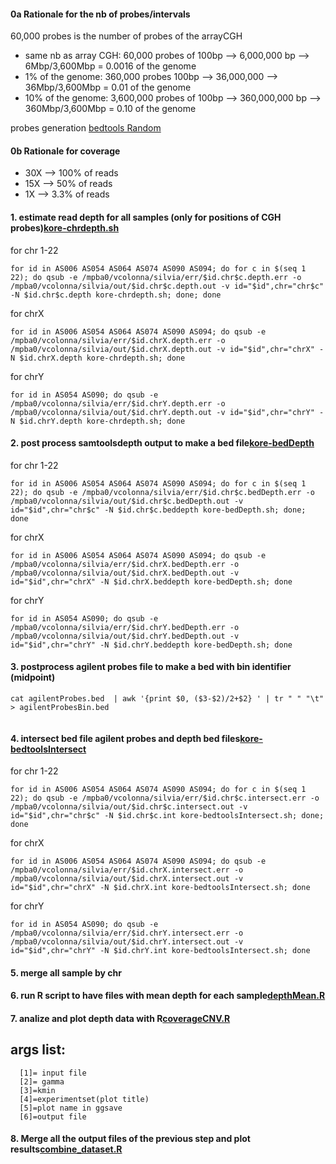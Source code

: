 #### 0a Rationale for the nb of probes/intervals 
60,000 probes is the number of probes of the arrayCGH 

- same nb as array CGH: 60,000 probes of 100bp --> 6,000,000 bp --> 6Mbp/3,600Mbp = 0.0016 of the genome 
- 1% of the genome: 360,000 probes 100bp --> 36,000,000 --> 36Mbp/3,600Mbp = 0.01 of the genome 
- 10% of the genome: 3,600,000 probes of 100bp --> 360,000,000 bp --> 360Mbp/3,600Mbp = 0.10 of the genome 

probes generation [bedtools Random](jobs/kore-bedtoolsRandom.sh) 

#### 0b Rationale for coverage 
- 30X --> 100% of reads 
- 15X --> 50% of reads 
- 1X --> 3.3% of reads 


#### 1. estimate read depth for all samples (only for positions of CGH probes)[kore-chrdepth.sh](jobs/kore-chrdepth.sh)
for chr 1-22
```
for id in AS006 AS054 AS064 AS074 AS090 AS094; do for c in $(seq 1 22); do qsub -e /mpba0/vcolonna/silvia/err/$id.chr$c.depth.err -o /mpba0/vcolonna/silvia/out/$id.chr$c.depth.out -v id="$id",chr="chr$c" -N $id.chr$c.depth kore-chrdepth.sh; done; done

```
for chrX
```
for id in AS006 AS054 AS064 AS074 AS090 AS094; do qsub -e /mpba0/vcolonna/silvia/err/$id.chrX.depth.err -o /mpba0/vcolonna/silvia/out/$id.chrX.depth.out -v id="$id",chr="chrX" -N $id.chrX.depth kore-chrdepth.sh; done

```
for chrY
```
for id in AS054 AS090; do qsub -e /mpba0/vcolonna/silvia/err/$id.chrY.depth.err -o /mpba0/vcolonna/silvia/out/$id.chrY.depth.out -v id="$id",chr="chrY" -N $id.chrY.depth kore-chrdepth.sh; done

```
#### 2.  post process samtoolsdepth output to make a bed file[kore-bedDepth](jobs/kore-bedDepth.sh)
for chr 1-22
```
for id in AS006 AS054 AS064 AS074 AS090 AS094; do for c in $(seq 1 22); do qsub -e /mpba0/vcolonna/silvia/err/$id.chr$c.bedDepth.err -o /mpba0/vcolonna/silvia/out/$id.chr$c.bedDepth.out -v id="$id",chr="chr$c" -N $id.chr$c.beddepth kore-bedDepth.sh; done; done

```
for chrX
```
for id in AS006 AS054 AS064 AS074 AS090 AS094; do qsub -e /mpba0/vcolonna/silvia/err/$id.chrX.bedDepth.err -o /mpba0/vcolonna/silvia/out/$id.chrX.bedDepth.out -v id="$id",chr="chrX" -N $id.chrX.beddepth kore-bedDepth.sh; done

```
for chrY
```
for id in AS054 AS090; do qsub -e /mpba0/vcolonna/silvia/err/$id.chrY.bedDepth.err -o /mpba0/vcolonna/silvia/out/$id.chrY.bedDepth.out -v id="$id",chr="chrY" -N $id.chrY.beddepth kore-bedDepth.sh; done

```

#### 3. postprocess agilent probes file to make a bed with bin identifier (midpoint)
```
cat agilentProbes.bed  | awk '{print $0, ($3-$2)/2+$2} ' | tr " " "\t"  > agilentProbesBin.bed
 
 ```
 
 #### 4. intersect bed file agilent probes and depth bed files[kore-bedtoolsIntersect](jobs/kore-bedtoolsIntersect.sh)
for chr 1-22
```
for id in AS006 AS054 AS064 AS074 AS090 AS094; do for c in $(seq 1 22); do qsub -e /mpba0/vcolonna/silvia/err/$id.chr$c.intersect.err -o /mpba0/vcolonna/silvia/out/$id.chr$c.intersect.out -v id="$id",chr="chr$c" -N $id.chr$c.int kore-bedtoolsIntersect.sh; done; done

```
for chrX
```
for id in AS006 AS054 AS064 AS074 AS090 AS094; do qsub -e /mpba0/vcolonna/silvia/err/$id.chrX.intersect.err -o /mpba0/vcolonna/silvia/out/$id.chrX.intersect.out -v id="$id",chr="chrX" -N $id.chrX.int kore-bedtoolsIntersect.sh; done

```
for chrY
```
for id in AS054 AS090; do qsub -e /mpba0/vcolonna/silvia/err/$id.chrY.intersect.err -o /mpba0/vcolonna/silvia/out/$id.chrY.intersect.out -v id="$id",chr="chrY" -N $id.chrY.int kore-bedtoolsIntersect.sh; done

```

#### 5. merge all sample by chr

#### 6. run R script to have files with mean depth for each sample[depthMean.R](depthMean.R)

#### 7. analize and plot depth data with R[coverageCNV.R](coverageCNV.R)
   ## args list: 
      [1]= input file
      [2]= gamma
      [3]=kmin
      [4]=experimentset(plot title)
      [5]=plot name in ggsave
      [6]=output file

#### 8. Merge all the output files of the previous step and plot results[combine_dataset.R](combine_dataset.R) 


